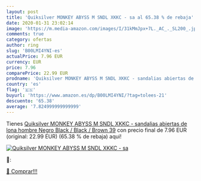 ```yaml
---
layout: post
title: 'Quiksilver MONKEY ABYSS M SNDL XKKC - sa al 65.38 % de rebaja'
date: 2020-01-31 23:02:14
image: 'https://m.media-amazon.com/images/I/31kMmJpx+7L._AC_._SL200_.jpg'
comments: true
category: ofertas
author: ring
slug: 'B00LMI4YNI-es'
actualPrice: 7.96 EUR
currency: EUR
price: 7.96
comparePrice: 22.99 EUR
prodname: 'Quiksilver MONKEY ABYSS M SNDL XKKC - sandalias abiertas de lona hombre  Negro  Black /         Black /         Brown   39'
country: 'es'
flag: '🇪🇸'
buyurl: 'https://www.amazon.es/dp/B00LMI4YNI/?tag=tolees-21'
descuento: '65.38'
average: '7.824999999999999'
---
```


Tienes [Quiksilver MONKEY ABYSS M SNDL XKKC - sandalias abiertas de lona hombre  Negro  Black /         Black /         Brown   39](https://www.amazon.es/dp/B00LMI4YNI/?tag=tolees-21) con precio final de  7.96 EUR (original: 22.99 EUR) (65.38 %  de rebaja) aqui!

[![Quiksilver MONKEY ABYSS M SNDL XKKC - sa](https://m.media-amazon.com/images/I/31kMmJpx+7L._AC_._SL200_.jpg)](https://www.amazon.es/dp/B00LMI4YNI/?tag=tolees-21)

🔎:


[🛒 Comprar!!!](https://www.amazon.es/dp/B00LMI4YNI/?tag=tolees-21)
